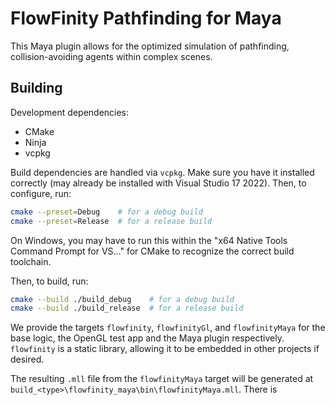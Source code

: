 # FlowFinity Pathfinding for Maya

This Maya plugin allows for the optimized simulation of pathfinding, collision-avoiding agents within complex scenes.

## Building

Development dependencies:

- CMake
- Ninja
- vcpkg

Build dependencies are handled via `vcpkg`. Make sure you have it installed correctly (may already be installed with Visual Studio 17 2022). Then, to configure, run:

```sh
cmake --preset=Debug    # for a debug build
cmake --preset=Release  # for a release build
```

On Windows, you may have to run this within the "x64 Native Tools Command Prompt for VS..." for CMake to recognize the correct build toolchain.

Then, to build, run:

```sh
cmake --build ./build_debug    # for a debug build
cmake --build ./build_release  # for a release build
```

We provide the targets `flowfinity`, `flowfinityGl`, and `flowfinityMaya` for the base logic, the OpenGL test app and the Maya plugin respectively. `flowfinity` is a static library, allowing it to be embedded in other projects if desired.

The resulting `.mll` file from the `flowfinityMaya` target will be generated at `build_<type>\flowfinity_maya\bin\flowfinityMaya.mll`. There is 